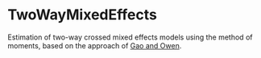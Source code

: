 # TwoWayMixedEffects

Estimation of two-way crossed mixed effects models using the method of moments, based on the approach of
[Gao and Owen](https://arxiv.org/abs/1602.00346).
